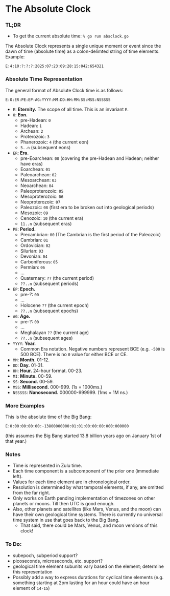 # The Absolute Clock

### TL;DR
* To get the current absolute time: `% go run absclock.go`

The Absolute Clock represents a single unique moment or event since the dawn of time (absolute time) as a colon-delimted string of time elements. Example:

`E:4:10:?:?:?:2025:07:23:09:28:15:042:654321`


### Absolute Time Representation

The general format of Absolute Clock time is as follows:

`E:O:ER:PE:EP:AG:YYYY:MM:DD:HH:MM:SS:MSS:NSSSSS`

* `E`: **Eternity.** The scope of all time. This is an invariant `E`.
* `O`: **Eon.**
    * pre-Hadean: `0`
    * Hadean: `1`
    * Archean: `2`
    * Proterozoic: `3`
    * Phanerozoic: `4` (the current eon)
    * `5..n` (subsequent eons)
* `ER`: **Era.**
    * pre-Eoarchean: `00` (covering the pre-Hadean and Hadean; neither have eras)
    * Eoarchean: `01`
    * Paleoarchean: `02`
    * Mesoarchean: `03`
    * Neoarchean: `04`
    * Paleoproterozoic: `05`
    * Mesoproterozoic: `06`
    * Neoproterozoic: `07`
    * Paleozoic: `08` (first era to be broken out into geological periods)
    * Mesozoic: `09`
    * Cenozoic: `10` (the current era)
    * `11..n` (subsequent eras)
* `PE`: **Period.**
    * Precambrian: `00` (The Cambrian is the first period of the Paleozoic)
    * Cambrian: `01`
    * Ordovician: `02`
    * Silurian: `03`
    * Devonian: `04`
    * Carboniferous: `05` 
    * Permian:  `06`
    * ...
    * Quaternary: `??` (the current period)
    * `??..n` (subsequent periods)
* `EP`: **Epoch.** 
    * pre-?: `00`
    * ...
    * Holocene `??` (the current epoch)
    * `??..n` (subsequent epochs)
* `AG`: **Age.**
    * pre-?: `00`
    * ...
    * Meghalayan `??` (the current age)
    * `??..n` (subsequent ages)
* `YYYY`: **Year.**
    * Common Era notation. Negative numbers represent BCE (e.g. `-500` is 500 BCE). There is no `0` value for either BCE or CE.
* `MM`: **Month.** 01-12.
* `DD`: **Day.** 01-31.
* `HH`: **Hour.** 24-hour format. 00-23.
* `MI`: **Minute.** 00-59.
* `SS`: **Second.** 00-59.
* `MSS`: **Millisecond.** 000-999. (1s = 1000ms.)
* `NSSSSS`: **Nanosecond.** 000000-999999. (1ms = 1M ns.)

### More Examples

This is the absolute time of the Big Bang:

`E:0:00:00:00:00:-13800000000:01:01:00:00:00:000:000000`

(this assumes the Big Bang started 13.8 billion years ago on January 1st of that year.)

### Notes
* Time is represented in Zulu time.
* Each time component is a subcomponent of the prior one (immediate left).
* Values for each time element are in chronological order.
* Resolution is determined by what temporal elements, if any, are omitted from the far right.
* Only works on Earth pending implementation of timezones on other planets or moons. Till then UTC is good enough.
* Also, other planets and satellites (like Mars, Venus, and the moon) can have their own geological time systems. There is currently no universal time system in use that goes back to the Big Bang.
    * That said, there could be Mars, Venus, and moon versions of this clock!

### To Do:
* subepoch, subperiod support? 
* picoseconds, microseconds, etc. support?
* geological time element subunits vary based on the element; determine this representation
* Possibly add a way to express durations for cyclical time elements (e.g. something starting at 2pm lasting for an hour could have an hour element of `14-15`)
